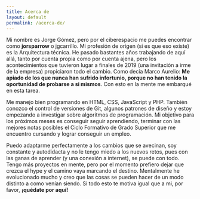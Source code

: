 ```yaml
---
title: Acerca de
layout: default
permalink: /acerca-de/
---
```


Mi nombre es Jorge Gómez, pero por el ciberespacio me puedes encontrar como **jorsparrow** o jgcarrillo. Mi profesión de origen (si es que eso existe) es la Arquitectura técnica. He pasado bastantes años trabajando de aquí allá, tanto por cuenta propia como por cuenta ajena, pero los acontecimientos que tuvieron lugar
a finales de 2019 (una invitación a irme de la empresa) propiciaron todo el cambio. Como decía Marco Aurelio: **Me apiado de los que nunca han sufrido infortunio, porque no han tenido la oportunidad de probarse a si mismos**. Con esto en la mente me embarqué en esta tarea.

Me manejo bien programando en HTML, CSS, JavaScript y PHP. También conozco el control de versiones de Git, algunos patrones de diseño y estoy empezando a investigar sobre algoritmos de programación. Mi objetivo para los próximos meses es conseguir seguir aprendiendo, terminar con las mejores notas posibles
el Ciclo Formativo de Grado Superior que me encuentro cursando y lograr conseguir un empleo.

Puedo adaptarme perfectamente a los cambios que se avecinan, soy constante y autodidacta y no le tengo miedo a los nuevos retos, pues con las ganas de aprender (y una conexión a internet), se puede con todo. Tengo más proyectos en mente, pero por el momento prefiero dejar que crezca el hype y el camino vaya marcando el destino. Mentalmente he evolucionado mucho y creo que las cosas se pueden hacer de un modo distinto a como venían siendo. Si todo esto te motiva igual que a mi, por favor, **¡quédate por aquí!**
